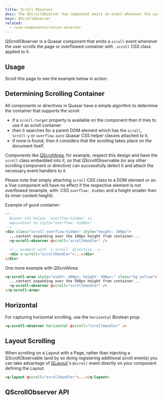```yaml
---
title: Scroll Observer
desc: The QScrollObserver Vue component emits an event whenever the user scrolls the page or the parent scrollable container.
keys: QScrollObserver
related:
  - /vue-components/resize-observer
---
```

QScrollObserver is a Quasar component that emits a `scroll` event whenever the user scrolls the page or overflowed container with `.scroll` CSS class applied to it.

## Usage
Scroll this page to see the example below in action.

<doc-example title="Basic" file="QScrollObserver/Basic" />

## Determining Scrolling Container
All components or directives in Quasar have a simple algorithm to determine the container that supports the scroll:
- if a `scroll-target` property is available on the component then it tries to use it as scroll container
- then it searches for a parent DOM element which has the `scroll`, `scroll-y` or `overflow-auto` Quasar CSS helper classes attached to it,
- if none is found, then it considers that the scrolling takes place on the document itself.

Components like [QScrollArea](/vue-components/scroll-area), for example, respect this design and have the `scroll` class embedded into it, so that QScrollObservable (or any other scrolling component or directive) can successfully detect it and attach the necessary event handlers to it.

Please note that simply attaching `scroll` CSS class to a DOM element or on a Vue component will have no effect if the respective element is not overflowed (example, with: CSS `overflow: hidden` and a height smaller than its inner content height).

Example of good container:
```html
<!--
  Quasar CSS helper 'overflow-hidden' is
  equivalent to style="overflow: hidden"
-->
<div class="scroll overflow-hidden" style="height: 100px">
  ...content expanding over the 100px height from container...
  <q-scroll-observer @scroll="scrollHandler" />

  <!-- example with `v-scroll` directive -->
  <div v-scroll="scrollHandler">...</div>
</div>
```

One more example with QScrollArea:
```html
<q-scroll-area style="width: 400px; height: 500px;" class="bg-yellow">
  ...content expanding over the 500px height from container...
  <q-scroll-observer @scroll="scrollHandler" />
</q-scroll-area>
```

## Horizontal
For capturing horizontal scrolling, use the `horizontal` Boolean prop:

```html
<q-scroll-observer horizontal @scroll="scrollHandler" />
```

## Layout Scrolling
When scrolling on a Layout with a Page, rather than injecting a QScrollObservable (and by so doing registering additional scroll events) you can take advantage of [QLayout](/layout/layout)´s `@scroll` event directly on your component defining the Layout.

```html
<q-layout @scroll="scrollHandler">...</q-layout>
```

## QScrollObserver API
<doc-api file="QScrollObserver" />
